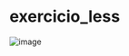 # exercicio_less

![image](https://github.com/Maxdev1017x/exercicio_less/assets/117764643/7e44a90d-183f-46fd-b011-f6ba3f3087a4)
